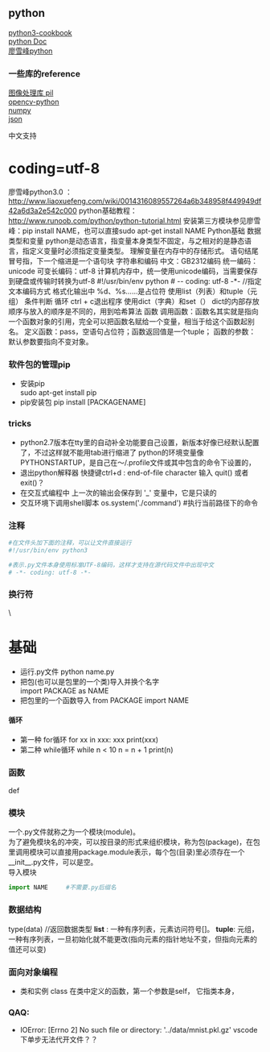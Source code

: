 python
------
[python3-cookbook](http://python3-cookbook.readthedocs.io/zh_CN/latest/index.html)  
[python Doc](https://docs.python.org/3/)  
[廖雪峰python](http://www.liaoxuefeng.com/wiki/0014316089557264a6b348958f449949df42a6d3a2e542c000)
### 一些库的reference
[图像处理库 pil](https://en.wikibooks.org/wiki/Python_Imaging_Library)  
[opencv-python](http://docs.opencv.org/master/d6/d00/tutorial_py_root.html)  
[numpy](https://docs.scipy.org/doc/numpy/reference/)  
[json](https://docs.python.org/3.6/library/json.html) 

中文支持
# coding=utf-8 


廖雪峰python3.0 ： http://www.liaoxuefeng.com/wiki/0014316089557264a6b348958f449949df42a6d3a2e542c000
python基础教程： http://www.runoob.com/python/python-tutorial.html
安装第三方模块参见廖雪峰：pip install NAME，也可以直接sudo apt-get install NAME
Python基础
     数据类型和变量
          python是动态语言，指变量本身类型不固定，与之相对的是静态语言，指定义变量时必须指定变量类型。
          理解变量在内存中的存储形式。
          语句结尾冒号指，下一个缩进是一个语句块
     字符串和编码
          中文：GB2312编码
          统一编码：unicode
          可变长编码：utf-8
          计算机内存中，统一使用unicode编码，当需要保存到硬盘或传输时转换为utf-8
               #!/usr/bin/env python
               # -- coding: utf-8 -*-       //指定文本编码方式
          格式化输出中 %d、%s……是占位符
     使用list（列表）和tuple（元组）
     条件判断
     循环 ctrl + c退出程序
     使用dict（字典）和set（）
          dict的内部存放顺序与放入的顺序是不同的，用到哈希算法
函数
     调用函数：函数名其实就是指向一个函数对象的引用，完全可以把函数名赋给一个变量，相当于给这个函数起别名。
     定义函数：pass，空语句占位符；函数返回值是一个tuple；
     函数的参数：默认参数要指向不变对象。

     
### 软件包的管理pip
- 安装pip  
  sudo apt-get install pip 
- pip安装包
  pip install [PACKAGENAME]
### tricks
- python2.7版本在tty里的自动补全功能要自己设置，新版本好像已经默认配置了，不过这样就不能用tab进行缩进了
    python的环境变量像PYTHONSTARTUP，是自己在～/.profile文件或其中包含的命令下设置的，
- 退出python解释器
    快捷键ctrl+d : end-of-file character
    输入 quit() 或者 exit()？
- 在交互式编程中
    上一次的输出会保存到 '_' 变量中，它是只读的
- 交互环境下调用shell脚本
    os.system('./command') #执行当前路径下的命令
### 注释
```python
#在文件头加下面的注释，可以让文件直接运行
#!/usr/bin/env python3

#表示.py文件本身使用标准UTF-8编码，这样才支持在源代码文件中出现中文  
# -*- coding: utf-8 -*-
```
### 换行符
\
# 基础
- 运行.py文件
  python name.py
- 把包(也可以是包里的一个类)导入并换个名字    
  import PACKAGE as NAME 
- 把包里的一个函数导入
  from PACKAGE import NAME
#### 循环
- 第一种 for循环
for xx in xxx:
  xxx
print(xxx)
- 第二种 while循环
while n < 10
  n = n + 1
print(n)

### 函数
def 
### 模块
一个.py文件就称之为一个模块(module)。  
为了避免模块名的冲突，可以按目录的形式来组织模块，称为包(package)，在包里调用模块可以直接用package.module表示，每个包(目录)里必须存在一个__init__.py文件，可以是空。  
导入模块
```python
import NAME     #不需要.py后缀名
```

### 数据结构
type(data) //返回数据类型
**list** : 一种有序列表，元素访问符号[]。
**tuple**: 元组，一种有序列表，一旦初始化就不能更改(指向元素的指针地址不变，但指向元素的值还可以变)

### 面向对象编程
- 类和实例
  class
  在类中定义的函数，第一个参数是self， 它指类本身，


### QAQ:
- IOError: [Errno 2] No such file or directory: '../data/mnist.pkl.gz'
  vscode下单步无法代开文件？？


